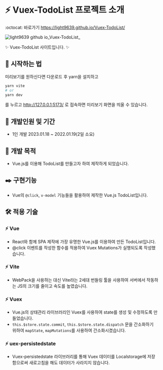 # :zap: Vuex-TodoList 프로젝트 소개
:octocat: 바로가기 https://light9639.github.io/Vuex-TodoList/

![light9639 github io_Vuex-TodoList_](https://user-images.githubusercontent.com/95972251/213357072-8863159d-b54d-41a5-8227-871f9d6bb334.png)

:sparkles: Vuex-TodoList 사이트입니다. :sparkles:

## :rocket: 시작하는 법
미리보기를 원하신다면 다운로드 후 yarn을 설치하고
```bash
yarn vite
# or
yarn dev
```
를 누르고 http://127.0.0.1:5173/ 로 접속하면 미리보기 화면을 띄울 수 있습니다.
## :calendar: 개발인원 및 기간
- 1인 개발 2023.01.18 ~ 2022.01.19(2일 소요)
## :dart: 개발 목적
- Vue.js를 이용해 TodoList를 만들고자 하여 제작하게 되었습니다.
## :black_nib: 구현기능
- Vue의 `@click`, `v-model` 기능들을 활용하여 제작한 Vue.js TodoList입니다.
## :hammer_and_wrench: 적용 기술
### :zap: Vue
- React와 함께 SPA 제작에 가장 유명한 Vue.js를 이용하여 만든 TodoList입니다.
- @click 이벤트를 작성한 함수를 적용하여 Vuex Mutations가 실행되도록 작성했습니다.
### :zap: Vite
- WebPack을 사용하는 대신 Vite라는 2세대 번들링 툴을 사용하여 서버에서 작동하는 JS의 크기를 줄이고 속도를 높였습니다.
### :zap: Vuex
- Vue.js의 상태관리 라이브러리인 Vuex를 사용하여 state를 생성 및 수정하도록 만들었습니다.
- `this.$store.state.commit`, `this.$store.state.dispatch` 문을 간소화하기 위하여 `mapState`, `mapMutations`를 사용하여 간소화시켰습니다.
### :zap: uex-persistedstate
- Vuex-persistedstate 라이브러리를 통해 Vuex 데이터를 Localstorage에 저장함으로써 새로고침을 해도 데이터가 사라지지 않습니다.
